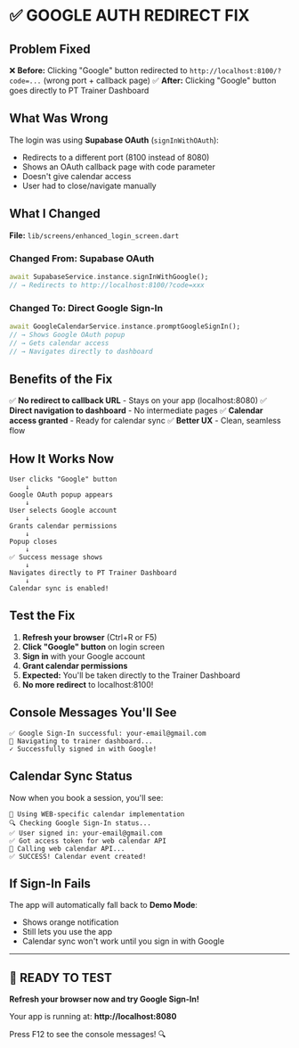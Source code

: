 # ✅ GOOGLE AUTH REDIRECT FIX

## Problem Fixed
❌ **Before:** Clicking "Google" button redirected to `http://localhost:8100/?code=...` (wrong port + callback page)
✅ **After:** Clicking "Google" button goes directly to PT Trainer Dashboard

## What Was Wrong

The login was using **Supabase OAuth** (`signInWithOAuth`):
- Redirects to a different port (8100 instead of 8080)
- Shows an OAuth callback page with code parameter
- Doesn't give calendar access
- User had to close/navigate manually

## What I Changed

**File:** `lib/screens/enhanced_login_screen.dart`

### Changed From: Supabase OAuth
```dart
await SupabaseService.instance.signInWithGoogle();
// → Redirects to http://localhost:8100/?code=xxx
```

### Changed To: Direct Google Sign-In
```dart
await GoogleCalendarService.instance.promptGoogleSignIn();
// → Shows Google OAuth popup
// → Gets calendar access
// → Navigates directly to dashboard
```

## Benefits of the Fix

✅ **No redirect to callback URL** - Stays on your app (localhost:8080)
✅ **Direct navigation to dashboard** - No intermediate pages
✅ **Calendar access granted** - Ready for calendar sync
✅ **Better UX** - Clean, seamless flow

## How It Works Now

```
User clicks "Google" button
    ↓
Google OAuth popup appears
    ↓
User selects Google account
    ↓
Grants calendar permissions
    ↓
Popup closes
    ↓
✅ Success message shows
    ↓
Navigates directly to PT Trainer Dashboard
    ↓
Calendar sync is enabled!
```

## Test the Fix

1. **Refresh your browser** (Ctrl+R or F5)
2. **Click "Google" button** on login screen
3. **Sign in** with your Google account
4. **Grant calendar permissions**
5. **Expected:** You'll be taken directly to the Trainer Dashboard
6. **No more redirect** to localhost:8100!

## Console Messages You'll See

```
✅ Google Sign-In successful: your-email@gmail.com
🎯 Navigating to trainer dashboard...
✓ Successfully signed in with Google!
```

## Calendar Sync Status

Now when you book a session, you'll see:
```
📅 Using WEB-specific calendar implementation
🔍 Checking Google Sign-In status...
✅ User signed in: your-email@gmail.com
✅ Got access token for web calendar API
🚀 Calling web calendar API...
✅ SUCCESS! Calendar event created!
```

## If Sign-In Fails

The app will automatically fall back to **Demo Mode**:
- Shows orange notification
- Still lets you use the app
- Calendar sync won't work until you sign in with Google

---

## 🎯 READY TO TEST

**Refresh your browser now and try Google Sign-In!**

Your app is running at: **http://localhost:8080**

Press F12 to see the console messages! 🔍
